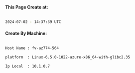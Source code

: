 
   
#### This Page Create at:

```bash

2024-07-02 - 14:37:39 UTC

```

#### Create By Machine:

```bash

Host Name : fv-az774-564

platform  : Linux-6.5.0-1022-azure-x86_64-with-glibc2.35

Ip Local  : 10.1.0.7

```

